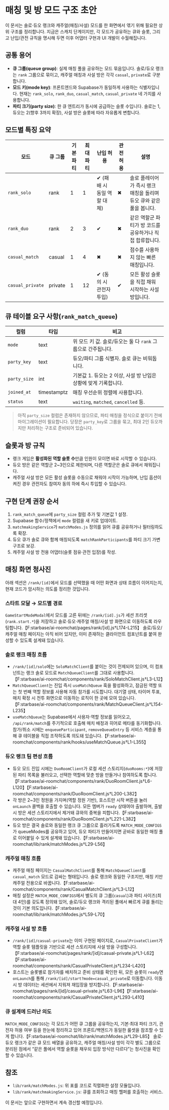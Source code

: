 # 매칭 및 방 모드 구조 초안

이 문서는 솔로·듀오 랭크와 캐주얼(매칭/사설) 모드를 한 화면에서 엮기 위해 필요한
상위 구조를 정리합니다. 지금은 스캐치 단계이지만, 각 모드가 공유하는 큐와 슬롯, 그리고
난입/관전 규칙을 명시해 두면 이후 어댑터 구현과 UI 개발이 수월해집니다.

## 공통 용어
- **큐 그룹(queue group)**: 실제 매칭 풀을 공유하는 모드 묶음입니다. 솔로/듀오 랭크는
  `rank` 그룹으로 묶이고, 캐주얼 매칭과 사설 방은 각각 `casual`, `private`로 구분합니다.
- **모드 키(mode key)**: 프론트엔드와 Supabase가 동일하게 사용하는 식별자입니다.
  현재는 `rank_solo`, `rank_duo`, `casual_match`, `casual_private` 네 가지를 사용합니다.
- **파티 크기(party size)**: 한 큐 엔트리가 동시에 공급하는 슬롯 수입니다. 솔로는 1,
  듀오는 2(향후 3까지 확장), 사설 방은 슬롯에 따라 자유롭게 변합니다.

## 모드별 특징 요약
| 모드 | 큐 그룹 | 기본 파티 | 최대 파티 | 난입 허용 | 관전 허용 | 설명 |
| --- | --- | --- | --- | --- | --- | --- |
| `rank_solo` | rank | 1 | 1 | ✔ (패배 시 동일 역할 대체) | ✖ | 솔로 플레이어가 즉시 랭크 매칭을 돌리며 듀오 큐와 같은 풀을 봅니다. |
| `rank_duo` | rank | 2 | 3 | ✔ | ✖ | 같은 역할군 파티가 방 코드를 공유하거나 직접 합류합니다. |
| `casual_match` | casual | 1 | 4 | ✖ | ✖ | 점수를 사용하지 않는 빠른 매칭입니다. |
| `casual_private` | private | 1 | 12 | ✔ (동의 시 관전자 투입) | ✔ | 모든 활성 슬롯을 직접 채워 시작하는 사설 방입니다. |

## 큐 테이블 요구 사항(`rank_match_queue`)
| 컬럼 | 타입 | 비고 |
| --- | --- | --- |
| `mode` | text | 위 모드 키 값. 솔로/듀오는 둘 다 `rank` 그룹으로 간주됩니다. |
| `party_key` | text | 듀오/파티 그룹 식별자. 솔로 큐는 비워둡니다. |
| `party_size` | int | 기본값 1. 듀오는 2 이상, 사설 방 난입은 상황에 맞게 기록합니다. |
| `joined_at` | timestamptz | 매칭 우선순위 정렬에 사용합니다. |
| `status` | text | `waiting`, `matched`, `cancelled` 등. |

> 아직 `party_size` 컬럼은 존재하지 않으므로, 파티 매칭을 정식으로 붙이기 전에
> 마이그레이션이 필요합니다. 당장은 `party_key`로 그룹을 묶고, 최대 2인 듀오까지만
> 처리하는 구조로 준비되어 있습니다.

## 슬롯과 방 규칙
- 랭크 게임은 **활성화된 역할 슬롯 수**만큼 인원이 모이면 바로 시작할 수 있습니다.
- 듀오 방은 같은 역할군 2~3인으로 제한되며, 다른 역할군은 솔로 큐에서 채워집니다.
- 캐주얼 사설 방은 모든 활성 슬롯을 수동으로 채워야 시작이 가능하며, 난입 옵션이 켜진
  경우 관전자도 참여자 동의 하에 즉시 투입할 수 있습니다.

## 구현 단계 권장 순서
1. `rank_match_queue`에 `party_size` 컬럼 추가 및 기본값 1 설정.
2. Supabase 함수/정책에서 `mode` 컬럼을 새 키로 업데이트.
3. `matchmakingService`가 `matchModes.js` 정의를 읽어 큐를 공유하거나 필터링하도록 확장.
4. 듀오 큐가 솔로 큐와 함께 매칭되도록 `matchRankParticipants`를 파티 크기 가변 구조로 보강.
5. 캐주얼 사설 방 전용 어댑터(슬롯 점유·관전 입장)를 작성.

## 매칭 화면 청사진
아래 섹션은 `/rank/[id]`에서 모드를 선택했을 때 어떤 화면과 상태 흐름이 이어지는지, 현재 코드가 암시하는 의도를 정리한 것입니다.

### 스타트 모달 → 모드별 경로
`GameStartModeModal`에서 모드를 고른 뒤에는 `/rank/[id].js`가 세션 프리셋(`rank.start.*`)을 저장하고 솔로·듀오·캐주얼 매칭/사설 방 화면으로 이동하도록 라우팅합니다.【F:starbase/ai-roomchat/pages/rank/[id].js†L174-L215】 솔로/듀오/캐주얼 매칭 페이지는 아직 비어 있지만, 이미 존재하는 클라이언트 컴포넌트를 붙여 완성할 수 있도록 설계돼 있습니다.

### 솔로 랭크 매칭 흐름
- `/rank/[id]/solo`에는 `SoloMatchClient`를 붙이는 것이 전제되어 있으며, 이 컴포넌트는 랭크 솔로 모드로 `MatchQueueClient`를 그대로 사용합니다.【F:starbase/ai-roomchat/components/rank/SoloMatchClient.js†L3-L12】
- `MatchQueueClient`는 진입 즉시 `useMatchQueue` 훅을 활성화하고, 잠금된 역할 또는 첫 번째 역할 정보를 사용해 자동 참가를 시도합니다. 대기열 상태, 타이머 투표, 매치 확정 시 전투 화면으로 이동하는 로직이 한 곳에 모여 있습니다.【F:starbase/ai-roomchat/components/rank/MatchQueueClient.js†L154-L235】
- `useMatchQueue`는 Supabase에서 사용자·역할 정보를 읽어오고, `/api/rank/match`를 주기적으로 호출해 매치 배정과 히어로 메타를 동기화합니다. 참가/취소 시에는 `enqueueParticipant`, `removeQueueEntry` 등 서비스 계층을 통해 큐 테이블을 직접 조작하도록 의도돼 있습니다.【F:starbase/ai-roomchat/components/rank/hooks/useMatchQueue.js†L1-L355】

### 듀오 랭크 팀 편성 흐름
- 듀오 모드 진입 시에는 `DuoRoomClient`가 로컬 세션 스토리지(`duoRooms:*`)에 저장된 파티 목록을 불러오고, 선택한 역할에 맞춘 방을 만들거나 참여하도록 합니다.【F:starbase/ai-roomchat/components/rank/DuoRoomClient.js†L6-L120】【F:starbase/ai-roomchat/components/rank/DuoRoomClient.js†L200-L382】
- 각 방은 2~3인 정원을 가지며(역할 정원 기반), 호스트만 시작 버튼을 눌러 `onLaunch` 콜백을 호출할 수 있습니다. 모든 멤버가 `ready` 상태여야 출발하며, 출발 시 방은 세션 스토리지에서 제거돼 큐와의 중복을 피합니다.【F:starbase/ai-roomchat/components/rank/DuoRoomClient.js†L221-L382】
- 듀오 방은 결국 솔로와 동일한 랭크 큐 그룹으로 흘러가도록 `MATCH_MODE_CONFIGS`가 queueModes를 공유하고 있어, 듀오 파티가 만들어지면 곧바로 동일한 매칭 풀로 이어붙일 수 있게 설계돼 있습니다.【F:starbase/ai-roomchat/lib/rank/matchModes.js†L29-L56】

### 캐주얼 매칭 흐름
- 캐주얼 매칭 페이지는 `CasualMatchClient`를 통해 `MatchQueueClient`를 `casual_match` 모드로 감싸는 형태입니다. 솔로 랭크와 동일한 구조지만, 매칭 키만 캐주얼 전용으로 바꿉니다.【F:starbase/ai-roomchat/components/rank/CasualMatchClient.js†L3-L12】
- 매칭 설정은 `MATCH_MODE_CONFIGS`에서 별도의 큐 그룹(`casual`)과 파티 사이즈(최대 4인)를 갖도록 정의돼 있어, 솔로/듀오 랭크와 격리된 풀에서 빠르게 큐를 돌리는 것이 기본 의도입니다.【F:starbase/ai-roomchat/lib/rank/matchModes.js†L59-L70】

### 캐주얼 사설 방 흐름
- `/rank/[id]/casual-private`는 이미 구현된 페이지로, `CasualPrivateClient`가 역할 슬롯 템플릿을 기반으로 세션 스토리지에 사설 방을 구성합니다.【F:starbase/ai-roomchat/pages/rank/[id]/casual-private.js†L1-L62】【F:starbase/ai-roomchat/components/rank/CasualPrivateClient.js†L234-L420】
- 호스트는 슬롯별로 참가자를 배치하고 준비 상태를 확인한 뒤, 모든 슬롯이 `ready`면 `onLaunch`를 통해 `/rank/[id]/start?mode=casual_private`로 이동합니다. 이동 시 방 데이터는 세션에서 지워져 재입장을 방지합니다.【F:starbase/ai-roomchat/pages/rank/[id]/casual-private.js†L63-L96】【F:starbase/ai-roomchat/components/rank/CasualPrivateClient.js†L293-L410】

### 큐 설계에 드러난 의도
`MATCH_MODE_CONFIGS`는 각 모드가 어떤 큐 그룹을 공유하는지, 기본·최대 파티 크기, 관전자 허용 여부 등을 한눈에 정리하고 있어 프론트/백엔드가 동일한 룰셋을 참조할 수 있게 합니다.【F:starbase/ai-roomchat/lib/rank/matchModes.js†L29-L85】 솔로·듀오 랭크가 같은 큐 모드 배열을 공유하고, 캐주얼 매칭/사설 방이 각각 별도 그룹으로 분리된 점에서 “같은 풀에서 역할 슬롯을 채우되 입장 방식만 다르다”는 청사진을 확인할 수 있습니다.

## 참조
- `lib/rank/matchModes.js`: 위 표를 코드로 직렬화한 설정 모듈입니다.
- `lib/rank/matchmakingService.js`: 큐를 조회하고 매칭 헬퍼를 호출하는 서비스.

이 문서는 앞으로 구현하면서 계속 갱신할 예정입니다.
